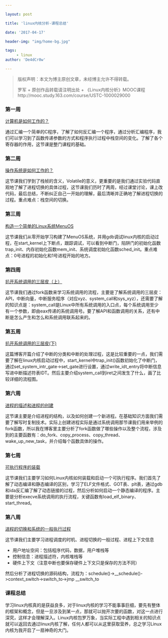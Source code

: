 ```yaml
---

layout: post

title: 'linux内核分析-课程总结'

date: '2017-04-17'

header-img: "img/home-bg.jpg"

tags:
     - linux
author: 'De4dCr0w'

---
```


<!-- more -->

>版权声明：本文为博主原创文章，未经博主允许不得转载。
>
>罗军 + 原创作品转载请注明出处 + 《Linux内核分析》MOOC课程http://mooc.study.163.com/course/USTC-1000029000  

### 第一周 ###

[计算机是如何工作的？](https://de4dcr0w.github.io/2017/02/16/%E5%88%86%E6%9E%90%E7%AE%80%E5%8D%95C%E8%AF%AD%E8%A8%80%E7%A8%8B%E5%BA%8F/)

通过汇编一个简单的C程序，了解了如何反汇编一个程序，通过分析汇编程序，我们可以学习到了函数传递参数的方式和程序执行过程中栈空间的变化。了解了各个寄存器的作用，这节课是整门课程的基础。

### 第二周 ###

[操作系统是如何工作的？](https://de4dcr0w.github.io/2017/02/28/%E6%97%B6%E9%97%B4%E7%89%87%E8%BD%AE%E8%BD%AC%E5%A4%9A%E9%81%93%E7%A8%8B%E5%BA%8F/)

这节课我们学到了栈帧的含义，Volatile的意义，更重要的是我们通过实验代码直观地了解了进程切换的具体过程，这节课我们历时了两周，经过课堂讨论，课上改代码，最后总结，不断纠正自己一开始的理解，最后清晰并正确地了解进程切换的过程。重点难点：栈空间的切换。

### 第三周 ###

[构造一个简单的Linux系统MenuOS](https://de4dcr0w.github.io/2017/03/12/linux%E5%86%85%E6%A0%B8%E5%90%AF%E5%8A%A8%E8%BF%87%E7%A8%8B%E5%88%86%E6%9E%90/)

这节课我们从零开始学习构建了MenuOS系统，并用gdb调试linux内核的启动过程，在start_kernel上下断点，跟踪调试，可以看到中断门，陷阱门的初始化函数trap_init、内存初始化函数mem_init、系统调度初始化函数sched_init。重点难点：0号进程的初始化和1号进程开始的地方。

### 第四周 ###

[扒开系统调用的三层皮（上）](https://de4dcr0w.github.io/2017/03/19/%E5%88%86%E6%9E%90fork%E7%B3%BB%E7%BB%9F%E8%B0%83%E7%94%A8/)

这节课我们通过fork函数来学习系统调用的流程，主要是了解系统调用的三层皮：API，中断向量，中断服务程序（对应xyz、system_call和sys_xyz），还需要了解的知识点是：system_call是Linux中所有系统调用的入口点，每个系统调用至少有一个参数，即由eax传递的系统调用号。要了解API和函数调用的关系，还有中断是怎么产生和怎么和系统调用联系起来的。


### 第五周 ###

[扒开系统调用的三层皮(下)](https://de4dcr0w.github.io/2017/03/20/system_call%E5%88%B0iret%E8%BF%87%E7%A8%8B%E5%88%86%E6%9E%90/)

这篇博客开篇介绍了中断的分类和中断的处理过程，这是比较重要的一点，我们需要了解在linux内核启动过程中，start_kernel中trap_init()函数初始化了中断门，通过set_system_intr_gate->set_gate进行设置，通过write_idt_entry将中断信息写进中断描述符表IDT。然后主要介绍system_call到iret之间发生了什么，画了比较详细的流程图。

### 第六周 ###

[进程的描述和进程的创建](https://de4dcr0w.github.io/2017/03/31/%E8%BF%9B%E7%A8%8B%E7%9A%84%E6%8F%8F%E8%BF%B0%E5%92%8C%E5%88%9B%E5%BB%BA/)

这节课主要是介绍进程的结构，以及如何创建一个新进程。在基础知识方面我们需要了解写时复制技术。实际上创建进程实际是通过系统调用那节课我们用来举例的fork函数，所以我在博客里主要分析了fork函数做了哪些操作以及整个流程，涉及到的主要函数有：do_fork、copy_process、copy_thread、wake_up_new_task，并介绍每个函数具体的操作。

### 第七周 ###

[可执行程序的装载](https://de4dcr0w.github.io/2017/04/09/Linux%E5%86%85%E6%A0%B8%E5%A6%82%E4%BD%95%E8%A3%85%E8%BD%BD%E5%92%8C%E5%90%AF%E5%8A%A8%E4%B8%80%E4%B8%AA%E5%8F%AF%E6%89%A7%E8%A1%8C%E7%A8%8B%E5%BA%8F/)

这节课我们主要学习如何Linux内核如何装载和启动一个可执行程序。我们首先了解了动态编译和静态编译的区别，学习了ELF文件格式、GOT表、plt表，通过gdb和ida反汇编了解了动态链接的过程，然后分析如何启动一个静态编译的程序。主要是分析execve系统调用的执行流程，关键函数有load_elf_binary、start_thread。

### 第八周 ###

[进程的切换和系统的一般执行过程](https://de4dcr0w.github.io/2017/04/15/%E8%BF%9B%E7%A8%8B%E5%88%87%E6%8D%A2%E5%86%85%E6%A0%B8%E6%BA%90%E7%A0%81%E5%88%86%E6%9E%90/)

这节课我们主要学习进程调度的时机、进程切换的一般过程、进程上下文信息  

* 用户地址空间：包括程序代码，数据，用户堆栈等
* 控制信息：进程描述符，内核堆栈等
* 硬件上下文（注意中断也要保存硬件上下文只是保存的方法不同）

然后分析了进程切换的源码结构，流程为：schedule()->__schedule()->context_switch->switch_to->jmp __switch_to


### 课程总结 ###

学习linux内核真的是获益良多，对于linux内核的学习不能事事巨细，要先有整体的框架和概念，但是一旦涉及到某一点，那就可以抛开次要的函数，对这一点进行深究，这样才会理解深入。Linux内核包罗万象，当实际工程中遇到相关的知识点就可以返回去通过linux内核了解，任何人都可以从这里获取营养，总之学习Linux内核为我开启了一扇神奇的大门。